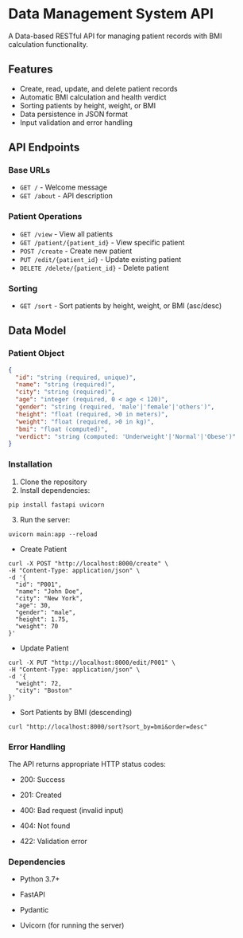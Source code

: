 # Data Management System API

A Data-based RESTful API for managing patient records with BMI calculation functionality.

## Features

- Create, read, update, and delete patient records
- Automatic BMI calculation and health verdict
- Sorting patients by height, weight, or BMI
- Data persistence in JSON format
- Input validation and error handling

## API Endpoints

### Base URLs
- `GET /` - Welcome message
- `GET /about` - API description

### Patient Operations
- `GET /view` - View all patients
- `GET /patient/{patient_id}` - View specific patient
- `POST /create` - Create new patient
- `PUT /edit/{patient_id}` - Update existing patient
- `DELETE /delete/{patient_id}` - Delete patient

### Sorting
- `GET /sort` - Sort patients by height, weight, or BMI (asc/desc)

## Data Model

### Patient Object
```json
{
  "id": "string (required, unique)",
  "name": "string (required)",
  "city": "string (required)",
  "age": "integer (required, 0 < age < 120)",
  "gender": "string (required, 'male'|'female'|'others')",
  "height": "float (required, >0 in meters)",
  "weight": "float (required, >0 in kg)",
  "bmi": "float (computed)",
  "verdict": "string (computed: 'Underweight'|'Normal'|'Obese')"
}

```
### Installation
1.  Clone the repository
2.  Install dependencies:

```
pip install fastapi uvicorn
```
3. Run the server:
```
uvicorn main:app --reload
```

- Create Patient
```
curl -X POST "http://localhost:8000/create" \
-H "Content-Type: application/json" \
-d '{
  "id": "P001",
  "name": "John Doe",
  "city": "New York",
  "age": 30,
  "gender": "male",
  "height": 1.75,
  "weight": 70
}'
```
- Update Patient
```
curl -X PUT "http://localhost:8000/edit/P001" \
-H "Content-Type: application/json" \
-d '{
  "weight": 72,
  "city": "Boston"
}'
```

- Sort Patients by BMI (descending)
```
curl "http://localhost:8000/sort?sort_by=bmi&order=desc"
```
### Error Handling
The API returns appropriate HTTP status codes:

- 200: Success

- 201: Created

- 400: Bad request (invalid input)

- 404: Not found

- 422: Validation error

### Dependencies
- Python 3.7+

- FastAPI

- Pydantic

- Uvicorn (for running the server)